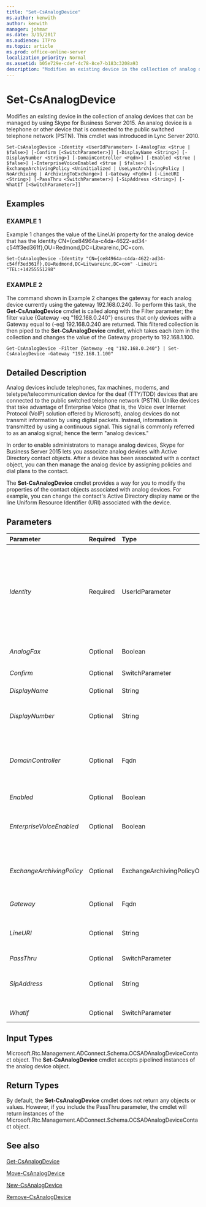 ```yaml
---
title: "Set-CsAnalogDevice"
ms.author: kenwith
author: kenwith
manager: johmar
ms.date: 3/15/2017
ms.audience: ITPro
ms.topic: article
ms.prod: office-online-server
localization_priority: Normal
ms.assetid: b05e729e-cdef-4c78-8ce7-b183c3208a93
description: "Modifies an existing device in the collection of analog devices that can be managed by using Skype for Business Server 2015. An analog device is a telephone or other device that is connected to the public switched telephone network (PSTN). This cmdlet was introduced in Lync Server 2010."
---
```


# Set-CsAnalogDevice
 
Modifies an existing device in the collection of analog devices that can be managed by using Skype for Business Server 2015. An analog device is a telephone or other device that is connected to the public switched telephone network (PSTN). This cmdlet was introduced in Lync Server 2010.
  
```
Set-CsAnalogDevice -Identity <UserIdParameter> [-AnalogFax <$true | $false>] [-Confirm [<SwitchParameter>]] [-DisplayName <String>] [-DisplayNumber <String>] [-DomainController <Fqdn>] [-Enabled <$true | $false>] [-EnterpriseVoiceEnabled <$true | $false>] [-ExchangeArchivingPolicy <Uninitialized | UseLyncArchivingPolicy | NoArchiving | ArchivingToExchange>] [-Gateway <Fqdn>] [-LineURI <String>] [-PassThru <SwitchParameter>] [-SipAddress <String>] [-WhatIf [<SwitchParameter>]]

```

## Examples

### EXAMPLE 1

Example 1 changes the value of the LineUri property for the analog device that has the Identity CN={ce84964a-c4da-4622-ad34-c54ff3ed361f},OU=Redmond,DC=Litwareinc,DC=com.
  
```
Set-CsAnalogDevice -Identity "CN={ce84964a-c4da-4622-ad34-c54ff3ed361f},OU=Redmond,DC=Litwareinc,DC=com" -LineUri "TEL:+14255551298"
```

### EXAMPLE 2

The command shown in Example 2 changes the gateway for each analog device currently using the gateway 192.168.0.240. To perform this task, the **Get-CsAnalogDevice** cmdlet is called along with the Filter parameter; the filter value {Gateway -eq "192.168.0.240"} ensures that only devices with a Gateway equal to (-eq) 192.168.0.240 are returned. This filtered collection is then piped to the **Set-CsAnalogDevice** cmdlet, which takes each item in the collection and changes the value of the Gateway property to 192.168.1.100.
  
```
Get-CsAnalogDevice -Filter {Gateway -eq "192.168.0.240"} | Set-CsAnalogDevice -Gateway "192.168.1.100"
```

## Detailed Description

Analog devices include telephones, fax machines, modems, and teletype/telecommunication device for the deaf (TTY/TDD) devices that are connected to the public switched telephone network (PSTN). Unlike devices that take advantage of Enterprise Voice (that is, the Voice over Internet Protocol (VoIP) solution offered by Microsoft), analog devices do not transmit information by using digital packets. Instead, information is transmitted by using a continuous signal. This signal is commonly referred to as an analog signal; hence the term "analog devices."
  
In order to enable administrators to manage analog devices, Skype for Business Server 2015 lets you associate analog devices with Active Directory contact objects. After a device has been associated with a contact object, you can then manage the analog device by assigning policies and dial plans to the contact. 
  
The **Set-CsAnalogDevice** cmdlet provides a way for you to modify the properties of the contact objects associated with analog devices. For example, you can change the contact's Active Directory display name or the line Uniform Resource Identifier (URI) associated with the device.
  
## Parameters

|**Parameter**|**Required**|**Type**|**Description**|
|:-----|:-----|:-----|:-----|
| _Identity_ <br/> |Required  <br/> |UserIdParameter  <br/> |Unique identifier for the analog device being modified. Analog devices are identified by using the Active Directory distinguished name (DN) of the associated contact object. By default, analog devices use a GUID (globally unique identifier) as their common name, which means devices will typically have an Identity similar to this: CN={ce84964a-c4da-4622-ad34-c54ff3ed361f},OU=Redmond,DC=Litwareinc,DC=com. This means you might find it easier to modify analog devices by using the **Get-CsAnalogDevice** cmdlet to return the analog devices objects and then piping those objects to the **Set-CsAnalogDevice** cmdlet. <br/> |
| _AnalogFax_ <br/> |Optional  <br/> |Boolean  <br/> |Set to True ($True) if the analog device is a fax machine. Set to False ($False) if the device is not a fax machine.  <br/> |
| _Confirm_ <br/> |Optional  <br/> |SwitchParameter  <br/> |Prompts you for confirmation before executing the command.  <br/> |
| _DisplayName_ <br/> |Optional  <br/> |String  <br/> |Configures the Active Directory display name of the analog device.  <br/> |
| _DisplayNumber_ <br/> |Optional  <br/> |String  <br/> |Phone number as displayed in Skype for Business. The DisplayNumber property can be formatted any way you prefer; for example 1-800-555-1234; 1-(800)-555-1234; 1.800.555.1234; etc.  <br/> |
| _DomainController_ <br/> |Optional  <br/> |Fqdn  <br/> |Enables you to connect to the specified domain controller in order to modify contact information. To connect to a particular domain controller, include the DomainController parameter followed by the computer name (for example, atl-mcs-001) or its fully qualified domain name (FQDN) (for example, atl-mcs-001.litwareinc.com).  <br/> |
| _Enabled_ <br/> |Optional  <br/> |Boolean  <br/> |When set to True ($True) the analog device can be used with Skype for Business.  <br/> |
| _EnterpriseVoiceEnabled_ <br/> |Optional  <br/> |Boolean  <br/> |Indicates whether the contact object for the analog device has been enabled for Enterprise Voice, the VoIP solution offered by Microsoft. With Enterprise Voice, telephone calls can be made using the Internet rather than using the standard telephone network.  <br/> |
| _ExchangeArchivingPolicy_ <br/> |Optional  <br/> |ExchangeArchivingPolicyOptionsEnum  <br/> |Indicates where the contact's instant messaging sessions are archived. Allowed values are:  <br/> Uninitialized  <br/> UseLyncArchivingPolicy  <br/> ArchivingToExchange  <br/> NoArchiving  <br/> |
| _Gateway_ <br/> |Optional  <br/> |Fqdn  <br/> |IP address of the PSTN gateway to be used by the analog device.  <br/> |
| _LineURI_ <br/> |Optional  <br/> |String  <br/> |Phone number for the analog device. The line URI should be specified by using the E.164 format, and be prefixed by the "TEL:" prefix. For example: TEL:+14255551297. Any extension number should be added to the end of the line URI; for example: TEL:+14255551297;ext=51297.  <br/> |
| _PassThru_ <br/> |Optional  <br/> |SwitchParameter  <br/> |Returns an object representing the common area phone.  <br/> |
| _SipAddress_ <br/> |Optional  <br/> |String  <br/> |Unique identifier that allows the analog device to communicate with SIP devices such as Skype for Business Server 2015. The SIP address must be prefaced by the prefix "sip:". For example: sip:bldg14lobby@litwareinc.com.  <br/> |
| _WhatIf_ <br/> |Optional  <br/> |SwitchParameter  <br/> |Describes what would happen if you executed the command without actually executing the command.  <br/> |
   
## Input Types

Microsoft.Rtc.Management.ADConnect.Schema.OCSADAnalogDeviceContact object. The **Set-CsAnalogDevice** cmdlet accepts pipelined instances of the analog device object.
  
## Return Types

By default, the **Set-CsAnalogDevice** cmdlet does not return any objects or values. However, if you include the PassThru parameter, the cmdlet will return instances of the Microsoft.Rtc.Management.ADConnect.Schema.OCSADAnalogDeviceContact object.
  
## See also

#### 

[Get-CsAnalogDevice](get-csanalogdevice.md)
  
[Move-CsAnalogDevice](move-csanalogdevice.md)
  
[New-CsAnalogDevice](new-csanalogdevice.md)
  
[Remove-CsAnalogDevice](remove-csanalogdevice.md)

